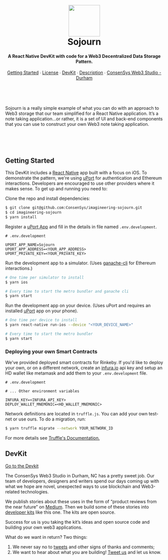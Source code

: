 <h1 align="center">
  <br/>
  <a href='https://consensys.github.io/web3studio-sojourn/'><img 
      width='100px' 
      alt='' 
      src="https://user-images.githubusercontent.com/5770007/48513223-45f83e00-e829-11e8-97c4-72850d7b46d8.png" /></a>
  <br/>
  Sojourn
  <br/>
</h1>

<h4 align="center">
  A React Native DevKit with code for a Web3 Decentralized Data Storage Pattern.
</h4>

<p align="center">
  <a href="#getting-started">Getting Started</a> ∙
  <a href="#license">License</a> ∙
  <a href="#devkit">DevKit</a> ∙
  <a href="#description">Description</a> ∙
  <a href="#consensys-web3-studio---durham">ConsenSys Web3 Studio - Durham</a>
</p>

<p align='center'>
  <br/>
  <br/>
  <a href='https://consensys.github.io/web3studio-sojourn/'><img 
      alt='' 
      src="https://user-images.githubusercontent.com/5770007/48524945-3cce9780-e850-11e8-9f71-6c81b7b1525d.png" /></a>
  <br/>
  <br/>
</p>

Sojourn is a really simple example of what you can do with an approach to Web3
storage that our team simplified for a React Native application.
It’s a note taking application...or rather, it is a set of UI and back-end
components that you can use to construct your own Web3 note taking application.

<p align='center'>
  <br/>
  <br/>
  <img 
    alt='' 
    src="https://user-images.githubusercontent.com/5770007/48513239-50b2d300-e829-11e8-9dd5-04c4fa009555.gif" />
  <br/>
  <br/>
<p align='center'>

## Getting Started

This DevKit includes a [React Native](https://facebook.github.io/react-native/) app built
with a focus on iOS. To demonstrate the pattern, we're using [uPort](https://www.uport.me/)
for authentication and Ethereum interactions. Developers are encouraged to use
other providers where it makes sense. To get up and running you need to:

Clone the repo and install dependencies:

```bash
$ git clone git@github.com:ConsenSys/imagineering-sojourn.git
$ cd imagineering-sojourn
$ yarn install
```

Register a [uPort App](https://appmanager.uport.me/) and fill in the details
in file named `.env.development`.

```env
# .env.development

UPORT_APP_NAME=Sojourn
UPORT_APP_ADDRESS=<YOUR_APP_ADDRESS>
UPORT_PRIVATE_KEY=<YOUR_PRIVATE_KEY>
```

Run the development app to a simulator. (Uses [ganache-cli](https://github.com/trufflesuite/ganache-cli) for Ethereum interactions.)

```bash
# One time per simulator to install
$ yarn ios

# Every time to start the metro bundler and ganache cli
$ yarn start
```

Run the development app on your device. (Uses uPort and requires an installed [uPort](https://itunes.apple.com/us/app/uport-id/id1123434510?mt=8) app on your phone).

```bash
# One time per device to install
$ yarn react-native run-ios --device "<YOUR_DEVICE_NAME>"

# Every time to start the metro bundler
$ yarn start
```

### Deploying your own Smart Contracts

We've provided deployed smart contracts for Rinkeby. If you'd like to deploy
your own, or on a different network, create an [infura.io](https://infura.io/dashboard)
api key and setup an HD wallet like metamask and add them to your `.env.development` file.

```env
# .env.development

# ... Other environment variables

INFURA_KEY=<INFURA_API_KEY>
DEPLOY_WALLET_MNEMONIC=<HD_WALLET_MNEMONIC>
```

Network definitions are located in `truffle.js`. You can add your own test-net
or use ours. To do a migration, run:

```bash
$ yarn truffle migrate --network YOUR_NETWORK_ID
```

For more details see [Truffle's Documentation.](https://truffleframework.com/docs/truffle/getting-started/running-migrations)

## DevKit

[Go to the Devkit](https://consensys.github.io/web3studio-sojourn/)

The ConsenSys Web3 Studio in Durham, NC has a pretty sweet job. Our team of
developers, designers and writers spend our days coming up with what we hope
are novel, unexpected ways to use blockchain and Web3-related technologies.

We publish stories about these uses in the form of “product reviews from the
near future” on [Medium](https://medium.com/web3studio). Then we build some of these stories into
[developer kits](https://consensys.github.io/web3studio-sojourn/) like this
one. The kits are open source.

Success for us is you taking the kit’s ideas and open source code and building
your own web3 applications.

What do we want in return? Two things:

1. We never say no to [tweets](https://twitter.com/web3studio) and other signs of thanks and comments;
2. We want to hear about what you are building! [Tweet us](https://twitter.com/web3studio) and let us know.
